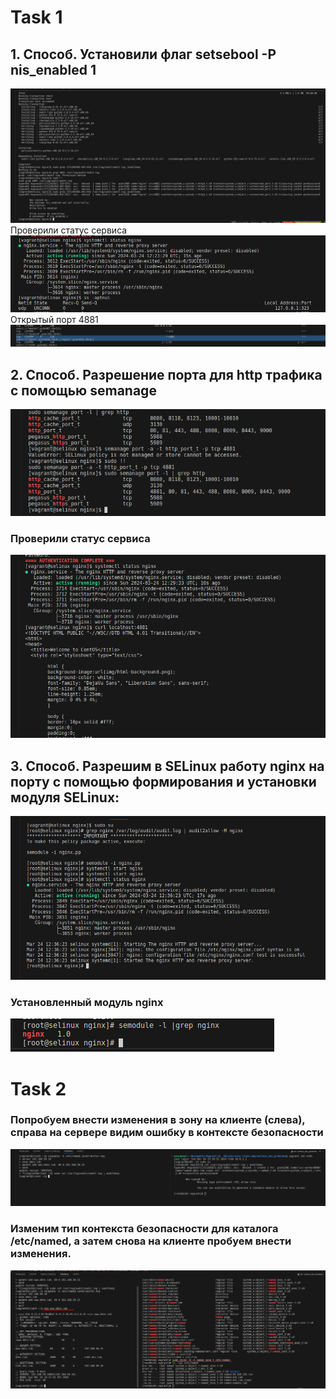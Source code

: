 # Task 1
## 1. Способ. Установили флаг setsebool -P nis_enabled 1 
![alt text](pic1/1_2.png)
 Проверили статус сервиса
![alt text](pic1/1_3.png)
 Открытый порт 4881
![alt text](pic1/1_4.png)

## 2. Способ. Разрешение порта для http трафика с помощью semanage
![alt text](pic1/2_1.png)
### Проверили статус сервиса
![alt text](pic1/2_2.png)

## 3. Способ. Разрешим в SELinux работу nginx на порту с помощью формирования и установки модуля SELinux:
![alt text](pic1/3_1.png)
### Установленный модуль nginx
![alt text](pic1/3_2.png)

# Task 2
### Попробуем внести изменения в зону на клиенте (слева), справа на сервере видим ошибку в контексте безопасности
![alt text](pic2/task2_2.png)
### Изменим тип контекста безопасности для каталога /etc/named, а затем снова на клиенте пробуем внести изменения.
![alt text](pic2/task2_3.png)
